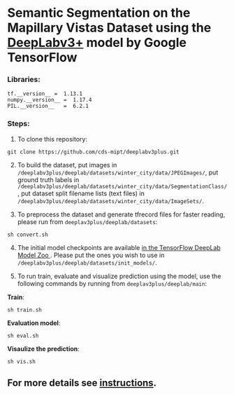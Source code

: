 # Semantic Segmentation on the Mapillary Vistas Dataset using the [DeepLabv3+](https://github.com/tensorflow/models/tree/master/research/deeplab) model by Google TensorFlow

### Libraries:
```
tf.__version__ =  1.13.1
numpy.__version__ =  1.17.4
PIL.__version__   =  6.2.1
```
### Steps:
1. To clone this repository:
```
git clone https://github.com/cds-mipt/deeplabv3plus.git
```
2. To build the dataset, put images in `/deeplabv3plus/deeplab/datasets/winter_city/data/JPEGImages/`, put ground truth labels in `/deeplabv3plus/deeplab/datasets/winter_city/data/SegmentationClass/`, put dataset split filename lists (text files) in `/deeplabv3plus/deeplab/datasets/winter_city/data/ImageSets/`. 

3. To preprocess the dataset and generate tfrecord files for faster reading, please run from `deeplav3plus/deeplab/datasets`:
```
sh convert.sh
```
4. The initial model checkpoints are available [in the TensorFlow DeepLab Model Zoo ](https://github.com/tensorflow/models/blob/master/research/deeplab/g3doc/model_zoo.md). Please put the ones you wish to use in `/deeplabv3plus/deeplab/datasets/init_models/`.

5. To run train, evaluate and visualize prediction using the model, use the following commands by running from `deeplav3plus/deeplab/main`:

**Train**:
```
sh train.sh 
```
**Evaluation model**:
```
sh eval.sh 
```
**Visaulize the prediction**:
```
sh vis.sh
```
## For more details see [instructions](https://github.com/cds-mipt/deeplabv3plus/blob/master/instructions.txt). 
